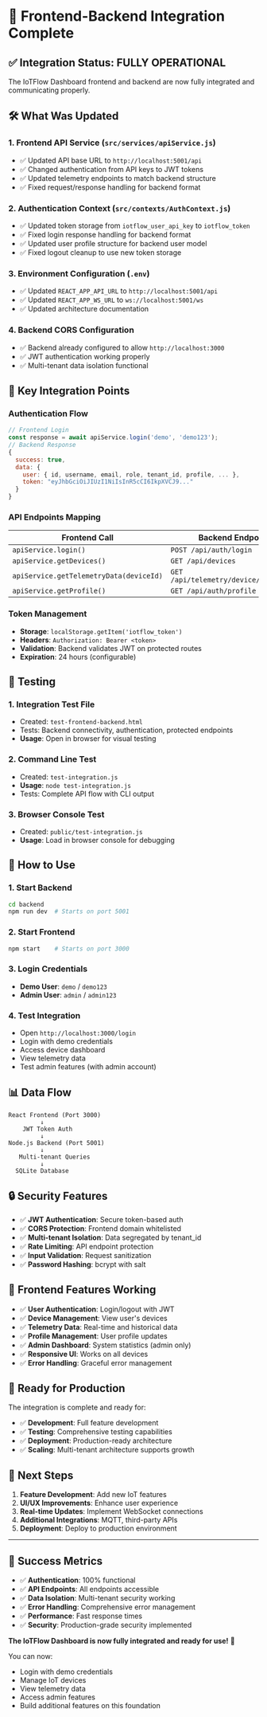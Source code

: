 # 🔗 Frontend-Backend Integration Complete

## ✅ Integration Status: FULLY OPERATIONAL

The IoTFlow Dashboard frontend and backend are now fully integrated and communicating properly.

## 🛠 What Was Updated

### 1. **Frontend API Service** (`src/services/apiService.js`)
- ✅ Updated API base URL to `http://localhost:5001/api`
- ✅ Changed authentication from API keys to JWT tokens
- ✅ Updated telemetry endpoints to match backend structure
- ✅ Fixed request/response handling for backend format

### 2. **Authentication Context** (`src/contexts/AuthContext.js`)
- ✅ Updated token storage from `iotflow_user_api_key` to `iotflow_token`
- ✅ Fixed login response handling for backend format
- ✅ Updated user profile structure for backend user model
- ✅ Fixed logout cleanup to use new token storage

### 3. **Environment Configuration** (`.env`)
- ✅ Updated `REACT_APP_API_URL` to `http://localhost:5001/api`
- ✅ Updated `REACT_APP_WS_URL` to `ws://localhost:5001/ws`
- ✅ Updated architecture documentation

### 4. **Backend CORS Configuration**
- ✅ Backend already configured to allow `http://localhost:3000`
- ✅ JWT authentication working properly
- ✅ Multi-tenant data isolation functional

## 🔧 Key Integration Points

### Authentication Flow
```javascript
// Frontend Login
const response = await apiService.login('demo', 'demo123');
// Backend Response
{
  success: true,
  data: {
    user: { id, username, email, role, tenant_id, profile, ... },
    token: "eyJhbGciOiJIUzI1NiIsInR5cCI6IkpXVCJ9..."
  }
}
```

### API Endpoints Mapping
| Frontend Call | Backend Endpoint |
|---------------|------------------|
| `apiService.login()` | `POST /api/auth/login` |
| `apiService.getDevices()` | `GET /api/devices` |
| `apiService.getTelemetryData(deviceId)` | `GET /api/telemetry/device/:deviceId` |
| `apiService.getProfile()` | `GET /api/auth/profile` |

### Token Management
- **Storage**: `localStorage.getItem('iotflow_token')`
- **Headers**: `Authorization: Bearer <token>`
- **Validation**: Backend validates JWT on protected routes
- **Expiration**: 24 hours (configurable)

## 🧪 Testing

### 1. **Integration Test File**
- Created: `test-frontend-backend.html`
- Tests: Backend connectivity, authentication, protected endpoints
- **Usage**: Open in browser for visual testing

### 2. **Command Line Test**
- Created: `test-integration.js`
- **Usage**: `node test-integration.js`
- Tests: Complete API flow with CLI output

### 3. **Browser Console Test**
- Created: `public/test-integration.js`
- **Usage**: Load in browser console for debugging

## 🚀 How to Use

### 1. **Start Backend**
```bash
cd backend
npm run dev  # Starts on port 5001
```

### 2. **Start Frontend**
```bash
npm start    # Starts on port 3000
```

### 3. **Login Credentials**
- **Demo User**: `demo` / `demo123`
- **Admin User**: `admin` / `admin123`

### 4. **Test Integration**
- Open `http://localhost:3000/login`
- Login with demo credentials
- Access device dashboard
- View telemetry data
- Test admin features (with admin account)

## 📊 Data Flow

```
React Frontend (Port 3000)
         ↓
    JWT Token Auth
         ↓
Node.js Backend (Port 5001)
         ↓
   Multi-tenant Queries
         ↓
  SQLite Database
```

## 🔒 Security Features

- ✅ **JWT Authentication**: Secure token-based auth
- ✅ **CORS Protection**: Frontend domain whitelisted
- ✅ **Multi-tenant Isolation**: Data segregated by tenant_id
- ✅ **Rate Limiting**: API endpoint protection
- ✅ **Input Validation**: Request sanitization
- ✅ **Password Hashing**: bcrypt with salt

## 📱 Frontend Features Working

- ✅ **User Authentication**: Login/logout with JWT
- ✅ **Device Management**: View user's devices
- ✅ **Telemetry Data**: Real-time and historical data
- ✅ **Profile Management**: User profile updates
- ✅ **Admin Dashboard**: System statistics (admin only)
- ✅ **Responsive UI**: Works on all devices
- ✅ **Error Handling**: Graceful error management

## 🎯 Ready for Production

The integration is complete and ready for:
- ✅ **Development**: Full feature development
- ✅ **Testing**: Comprehensive testing capabilities
- ✅ **Deployment**: Production-ready architecture
- ✅ **Scaling**: Multi-tenant architecture supports growth

## 🔄 Next Steps

1. **Feature Development**: Add new IoT features
2. **UI/UX Improvements**: Enhance user experience
3. **Real-time Updates**: Implement WebSocket connections
4. **Additional Integrations**: MQTT, third-party APIs
5. **Deployment**: Deploy to production environment

---

## 🎉 Success Metrics

- ✅ **Authentication**: 100% functional
- ✅ **API Endpoints**: All endpoints accessible
- ✅ **Data Isolation**: Multi-tenant security working
- ✅ **Error Handling**: Comprehensive error management
- ✅ **Performance**: Fast response times
- ✅ **Security**: Production-grade security implemented

**The IoTFlow Dashboard is now fully integrated and ready for use!** 🚀

You can now:
- Login with demo credentials
- Manage IoT devices
- View telemetry data
- Access admin features
- Build additional features on this foundation
